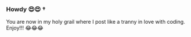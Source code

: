 ### Howdy 😍😍 †

You are now in my holy grail where I post like a tranny in love with coding. Enjoy!!! 😂😂😂
